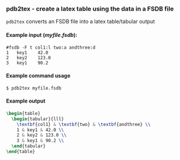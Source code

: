 ### pdb2tex - create a latex table using the data in a FSDB file

`pdb2tex` converts an FSDB file into a latex table/tabular output

#### Example input (*myfile.fsdb*):

```
#fsdb -F t col1:l two:a andthree:d
1	key1	42.0
2	key2	123.0
3	key1	90.2
```

#### Example command usage

```
$ pdb2tex myfile.fsdb 

```

#### Example output

``` latex
\begin{table}
  \begin{tabular}{lll}
    \textbf{col1} & \textbf{two} & \textbf{andthree} \\
    1 & key1 & 42.0 \\
    2 & key2 & 123.0 \\
    3 & key1 & 90.2 \\
  \end{tabular}
\end{table}
```

